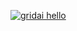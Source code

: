 [![gridai hello](https://github.com/robert-s-lee/hello/actions/workflows/gridai_run.yml/badge.svg?branch=main)](https://github.com/robert-s-lee/hello/actions/workflows/gridai_run.yml)